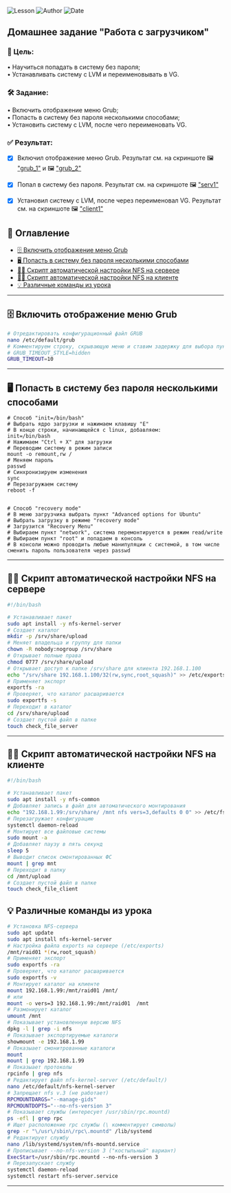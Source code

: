 ![Lesson](https://img.shields.io/badge/Lesson-otus__GRUB-blue)
![Author](https://img.shields.io/badge/Author-Kamil%20Ibragimov-green)
![Date](https://img.shields.io/badge/Date-01.06.2025-yellow)

## Домашнее задание "Работа с загрузчиком"   
### 🎯 Цель:   
• Научиться попадать в систему без пароля;   
• Устанавливать систему с LVM и переименовывать в VG.   

### 🛠️ Задание:   
• Включить отображение меню Grub;   
• Попасть в систему без пароля несколькими способами;   
• Установить систему с LVM, после чего переименовать VG.   

### ✅ Результат:   
- [x] Включил отображение меню Grub. Результат см. на скриншоте 🖼️ ["grub_1"](https://github.com/kamil1403/otus_GRUB/blob/main/screenshots/grub_menu_1.png) и 🖼️ ["grub_2"](https://github.com/kamil1403/otus_GRUB/blob/main/screenshots/grub_menu_2.png)      
- [x] Попал в систему без пароля. Результат см. на скриншоте 🖼️ ["serv1"](https://github.com/kamil1403/otus_NFS/blob/main/screenshots/Server_NFS_bash_1.png)   
- [x] Установил систему с LVM, после через переименовал VG. Результат см. на скриншоте 🖼️ ["client1"](https://github.com/kamil1403/otus_NFS/blob/main/screenshots/Clietn_NFS_bash_1.png)   


## 🧭 Оглавление

- [🗄️ Включить отображение меню Grub](#menu)
- [🖥️ Попасть в систему без пароля несколькими способами](#passwd)
- [✍🏻 Скрипт автоматической настройки NFS на сервере](#bash_ser)
- [✍🏻 Скрипт автоматической настройки NFS на клиенте](#bash_cl)
- [💡 Различные команды из урока](#other)

---

<a id="menu"></a>
## 🗄️ Включить отображение меню Grub

```bash
# Отредактировать конфигурационный файл GRUB
nano /etc/default/grub
# Комментируем строку, скрывающую меню и ставим задержку для выбора пункта меню в 10 секунд
# GRUB_TIMEOUT_STYLE=hidden
GRUB_TIMEOUT=10
```

---

<a id="nfs_cl"></a>
## 🖥️ Попасть в систему без пароля несколькими способами

```bash|
# Способ "init=/bin/bash"
# Выбрать ядро загрузки и нажимаем клавишу "E"
# В конце строки, начинающейся с linux, добавляем:
init=/bin/bash
# Нажимаем "Ctrl + X" для загрузки
# Переводим систему в режим записи
mount -o remount,rw /
# Меняем пароль
passwd
# Синхронизируем изменения
sync
# Перезагружаем систему
reboot -f


# Способ "recovery mode"
# В меню загрузчика выбрать пункт "Advanced options for Ubuntu"
# Выбрать загрузку в режиме "recovery mode"
# Загрузится "Recovery Menu"
# Выбираем пункт "network", система перемонтируется в режим read/write
# Выбираем пункт "root" и попадаем в консоль
# В консоли можно проводить любые манипуляции с системой, в том числе сменить пароль пользователя через passwd
```

---

<a id="bash_ser"></a>
## ✍🏻 Скрипт автоматической настройки NFS на сервере

```bash
#!/bin/bash

# Устанавливает пакет
sudo apt install -y nfs-kernel-server
# Создает каталог
mkdir -p /srv/share/upload
# Меняет владельца и группу для папки
chown -R nobody:nogroup /srv/share
# Открывает полные права
chmod 0777 /srv/share/upload
# Открывает доступ к папке /srv/share для клиента 192.168.1.100
echo "/srv/share 192.168.1.100/32(rw,sync,root_squash)" >> /etc/exports
# Применяет экспорт
exportfs -ra
# Проверяет, что каталог расшаривается 
sudo exportfs -s
# Переходит в каталог
cd /srv/share/upload
# Создает пустой файл в папке
touch check_file_server
```

---

<a id="bash_cl"></a>
## ✍🏻 Скрипт автоматической настройки NFS на клиенте

```bash
#!/bin/bash

# Устанавливает пакет
sudo apt install -y nfs-common
# Добавляет запись в файл для автоматического монтирования
echo "192.168.1.99:/srv/share/ /mnt nfs vers=3,defaults 0 0" >> /etc/fstab 
# Перезагружает конфигурацию
systemctl daemon-reload
# Монтирует все файловые системы
sudo mount -a
# Добавляет паузу в пять секунд
sleep 5
# Выводит список смонтированных ФС
mount | grep mnt
# Переходит в папку
cd /mnt/upload
# Создает пустой файл в папке
touch check_file_client
```

<a id="other"></a>
## 💡 Различные команды из урока

```bash
# Установка NFS-сервера
sudo apt update
sudo apt install nfs-kernel-server
# Настройка файла exports на сервере (/etc/exports) 
/mnt/raid01 *(rw,root_squash)
# Применяет экспорт
sudo exportfs -ra   
# Проверяет, что каталог расшаривается 
sudo exportfs -v 
# Монтирует каталог на клиенте
mount 192.168.1.99:/mnt/raid01 /mnt/ 
# или
mount -o vers=3 192.168.1.99:/mnt/raid01  /mnt
# Размонирует каталог
umount /mnt
# Показывает установленную версию NFS
dpkg -l | grep -i nfs 
# Показывает экспортируемые каталоги
showmount -e 192.168.1.99
# Показыает смонитрованные каталоги
mount 
mount | grep 192.168.1.99
# Показыает протоколы
rpcinfo | grep nfs
# Редактирует файл nfs-kernel-server (/etc/default/)
nano /etc/default/nfs-kernel-server
# Запрещает nfs v.3 (не работает)
RPCMOUNTDARGS="--manage-gids"
RPCMOUNTDOPTS="--no-nfs-version 3"
# Показывает службы (интересует /usr/sbin/rpc.mountd)
ps -efl | grep rpc
# Ищет расположение rpc службы (\ комментирует символы)
grep -r "\/usr\/sbin\/rpc\.mountd" /lib/systemd
# Редактирует службу
nano /lib/systemd/system/nfs-mountd.service
# Прописывает --no-nfs-version 3 ("костыльный" вариант)
ExecStart=/usr/sbin/rpc.mountd --no-nfs-version 3
# Перезапускает службу 
systemctl daemon-reload
systemctl restart nfs-server.service
```

---
